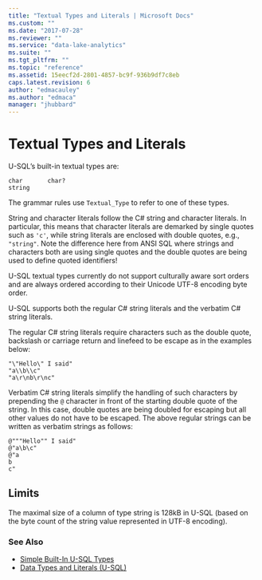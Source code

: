 ```yaml
---
title: "Textual Types and Literals | Microsoft Docs"
ms.custom: ""
ms.date: "2017-07-28"
ms.reviewer: ""
ms.service: "data-lake-analytics"
ms.suite: ""
ms.tgt_pltfrm: ""
ms.topic: "reference"
ms.assetid: 15eecf2d-2801-4857-bc9f-936b9df7c8eb
caps.latest.revision: 6
author: "edmacauley"
ms.author: "edmaca"
manager: "jhubbard"
---
```

# Textual Types and Literals
U-SQL’s built-in textual types are:
```
char       char?  
string   
```
The grammar rules use `Textual_Type` to refer to one of these types.  
  
String and character literals follow the C# string and character literals. In particular, this means that character literals are demarked by single quotes such as `'c'`, while string literals are enclosed with double quotes, e.g., `"string"`. Note the difference here from ANSI SQL where strings and characters both are using single quotes and the double quotes are being used to define quoted identifiers!  
  
U-SQL textual types currently do not support culturally aware sort orders and are always ordered according to their Unicode UTF-8 encoding byte order.  
  
U-SQL supports both the regular C# string literals and the verbatim C# string literals.  
  
The regular C# string literals require characters such as the double quote, backslash or carriage return and linefeed to be escape as in the examples below:  
```
"\"Hello\" I said"  
"a\\b\\c"  
"a\r\nb\r\nc"  
```
Verbatim C# string literals simplify the handling of such characters by prepending the `@` character in front of the starting double quote of the string. In this case, double quotes are being doubled for escaping but all other values do not have to be escaped. The above regular strings can be written as verbatim strings as follows:  
```
@"""Hello"" I said"  
@"a\b\c"  
@"a  
b  
c"  
```

## Limits
The maximal size of a column of type string is 128kB in U-SQL (based on the byte count of the string value represented in UTF-8 encoding). 

### See Also
* [Simple Built-In U-SQL Types](simple-built-in-u-sql-types.md)
* [Data Types and Literals (U-SQL)](data-types-and-literals-u-sql.md)  
